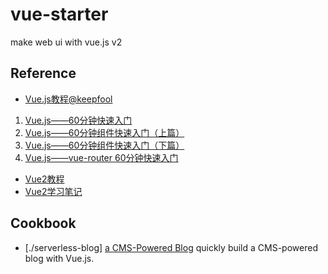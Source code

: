 # vue-starter
make web ui with vue.js v2

## Reference
 * [Vue.js教程@keepfool](https://github.com/keepfool/vue-tutorials)

  1. [Vue.js——60分钟快速入门](http://www.cnblogs.com/keepfool/p/5619070.html)
  2. [Vue.js——60分钟组件快速入门（上篇）](http://www.cnblogs.com/keepfool/p/5625583.html)
  3. [Vue.js——60分钟组件快速入门（下篇）](http://www.cnblogs.com/keepfool/p/5637834.html)
  4. [Vue.js——vue-router 60分钟快速入门](http://www.cnblogs.com/keepfool/p/5690366.html)

 * [Vue2教程](http://www.runoob.com/vue2/vue-tutorial.html)
 * [Vue2学习笔记](http://wiki.li3huo.com/Vue.js)

## Cookbook
 * [./serverless-blog] [a CMS-Powered Blog](https://vuejs.org/v2/cookbook/serverless-blog.html) quickly build a CMS-powered blog with Vue.js.

